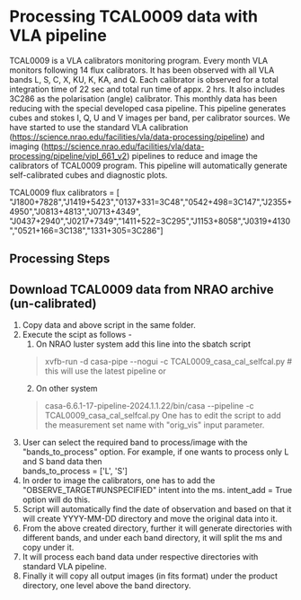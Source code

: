 # Processing TCAL0009 data with VLA pipeline

TCAL0009 is a VLA calibrators monitoring program. Every month VLA monitors following 14 flux calibrators. It has been observed with all VLA bands L, S, C, X, KU, K, KA, and Q.  Each calibrator is observed for a total integration time of 22 sec and total run time of appx. 2 hrs. It also includes 3C286 as the polarisation (angle) calibrator. This monthly data has been reducing with the special developed casa pipeline. This pipeline generates cubes and stokes I, Q, U and V images per band, per calibrator sources.  We have started to use the standard VLA calibration (https://science.nrao.edu/facilities/vla/data-processing/pipeline) and imaging (https://science.nrao.edu/facilities/vla/data-processing/pipeline/vipl_661_v2) pipelines to reduce and image the calibrators of TCAL0009 program. This pipeline will automatically generate self-calibrated cubes and diagnostic plots. 

TCAL0009 flux calibrators = [ "J1800+7828","J1419+5423","0137+331=3C48","0542+498=3C147","J2355+4950","J0813+4813","J0713+4349",  
                              "J0437+2940","J0217+7349","1411+522=3C295","J1153+8058","J0319+4130","0521+166=3C138","1331+305=3C286"]
## Processing Steps                              
                              
## Download TCAL0009 data from NRAO archive (un-calibrated)

1. Copy data and above script in the same folder. 
2. Execute the scipt as follows - 
   1. On NRAO luster system
   add this line into the sbatch script 
   > xvfb-run -d casa-pipe --nogui -c TCAL0009_casa_cal_selfcal.py # this will use the latest pipeline
   or 
   2. On other system
   > casa-6.6.1-17-pipeline-2024.1.1.22/bin/casa --pipeline -c TCAL0009_casa_cal_selfcal.py
   One has to edit the script to add the measurement set name with "orig_vis" input parameter.
3. User can select the required band to process/image with the "bands_to_process" option. For example, if one wants to process only L and S band data then  
   bands_to_process = ['L', 'S']
4. In order to image the calibrators, one has to add the "OBSERVE_TARGET#UNSPECIFIED"  intent into the ms. intent_add = True option will do this.
5. Script will automatically find the date of observation and based on that it will create YYYY-MM-DD directory and move the original data into it. 
6. From the above created directory, further it will generate directories with different bands, and under each band directory, it will split the ms and copy under it.
7. It will process each band data under respective directories with standard VLA pipeline.
8. Finally it will copy all output images (in fits format) under the product directory, one level above the band directory.  
   

